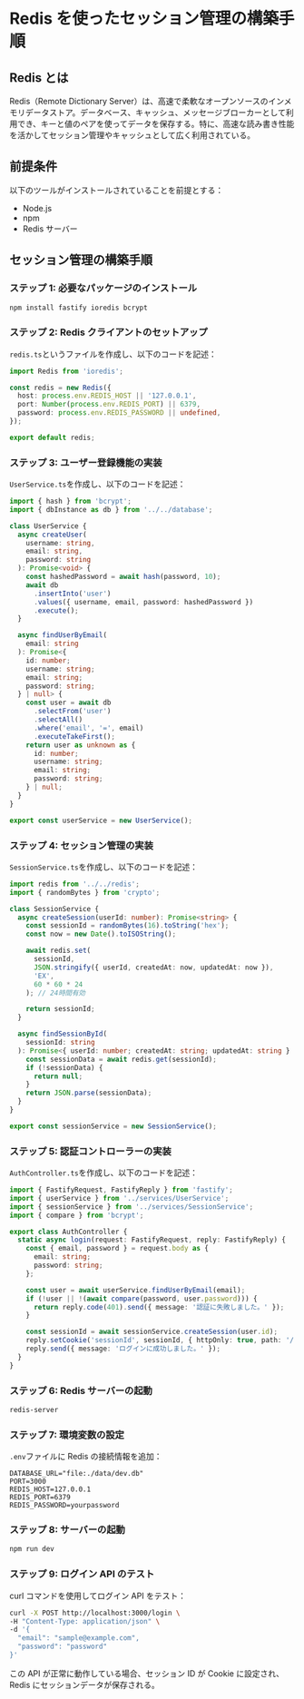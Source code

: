 # Redis を使ったセッション管理の構築手順

## Redis とは

Redis（Remote Dictionary Server）は、高速で柔軟なオープンソースのインメモリデータストア。データベース、キャッシュ、メッセージブローカーとして利用でき、キーと値のペアを使ってデータを保存する。特に、高速な読み書き性能を活かしてセッション管理やキャッシュとして広く利用されている。

## 前提条件

以下のツールがインストールされていることを前提とする：

- Node.js
- npm
- Redis サーバー

## セッション管理の構築手順

### ステップ 1: 必要なパッケージのインストール

```sh
npm install fastify ioredis bcrypt
```

### ステップ 2: Redis クライアントのセットアップ

`redis.ts`というファイルを作成し、以下のコードを記述：

```typescript
import Redis from 'ioredis';

const redis = new Redis({
  host: process.env.REDIS_HOST || '127.0.0.1',
  port: Number(process.env.REDIS_PORT) || 6379,
  password: process.env.REDIS_PASSWORD || undefined,
});

export default redis;
```

### ステップ 3: ユーザー登録機能の実装

`UserService.ts`を作成し、以下のコードを記述：

```typescript
import { hash } from 'bcrypt';
import { dbInstance as db } from '../../database';

class UserService {
  async createUser(
    username: string,
    email: string,
    password: string
  ): Promise<void> {
    const hashedPassword = await hash(password, 10);
    await db
      .insertInto('user')
      .values({ username, email, password: hashedPassword })
      .execute();
  }

  async findUserByEmail(
    email: string
  ): Promise<{
    id: number;
    username: string;
    email: string;
    password: string;
  } | null> {
    const user = await db
      .selectFrom('user')
      .selectAll()
      .where('email', '=', email)
      .executeTakeFirst();
    return user as unknown as {
      id: number;
      username: string;
      email: string;
      password: string;
    } | null;
  }
}

export const userService = new UserService();
```

### ステップ 4: セッション管理の実装

`SessionService.ts`を作成し、以下のコードを記述：

```typescript
import redis from '../../redis';
import { randomBytes } from 'crypto';

class SessionService {
  async createSession(userId: number): Promise<string> {
    const sessionId = randomBytes(16).toString('hex');
    const now = new Date().toISOString();

    await redis.set(
      sessionId,
      JSON.stringify({ userId, createdAt: now, updatedAt: now }),
      'EX',
      60 * 60 * 24
    ); // 24時間有効

    return sessionId;
  }

  async findSessionById(
    sessionId: string
  ): Promise<{ userId: number; createdAt: string; updatedAt: string } | null> {
    const sessionData = await redis.get(sessionId);
    if (!sessionData) {
      return null;
    }
    return JSON.parse(sessionData);
  }
}

export const sessionService = new SessionService();
```

### ステップ 5: 認証コントローラーの実装

`AuthController.ts`を作成し、以下のコードを記述：

```typescript
import { FastifyRequest, FastifyReply } from 'fastify';
import { userService } from '../services/UserService';
import { sessionService } from '../services/SessionService';
import { compare } from 'bcrypt';

export class AuthController {
  static async login(request: FastifyRequest, reply: FastifyReply) {
    const { email, password } = request.body as {
      email: string;
      password: string;
    };

    const user = await userService.findUserByEmail(email);
    if (!user || !(await compare(password, user.password))) {
      return reply.code(401).send({ message: '認証に失敗しました。' });
    }

    const sessionId = await sessionService.createSession(user.id);
    reply.setCookie('sessionId', sessionId, { httpOnly: true, path: '/' });
    reply.send({ message: 'ログインに成功しました。' });
  }
}
```

### ステップ 6: Redis サーバーの起動

```sh
redis-server
```

### ステップ 7: 環境変数の設定

`.env`ファイルに Redis の接続情報を追加：

```env
DATABASE_URL="file:./data/dev.db"
PORT=3000
REDIS_HOST=127.0.0.1
REDIS_PORT=6379
REDIS_PASSWORD=yourpassword
```

### ステップ 8: サーバーの起動

```sh
npm run dev
```

### ステップ 9: ログイン API のテスト

curl コマンドを使用してログイン API をテスト：

```sh
curl -X POST http://localhost:3000/login \
-H "Content-Type: application/json" \
-d '{
  "email": "sample@example.com",
  "password": "password"
}'
```

この API が正常に動作している場合、セッション ID が Cookie に設定され、Redis にセッションデータが保存される。
